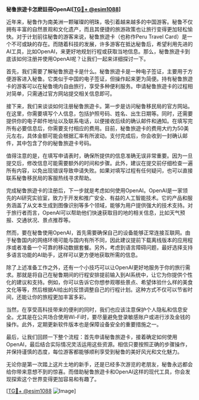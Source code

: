**秘鲁旅遊卡怎麽註冊OpenAI[[TG💪+ @esim1088](https://t.me/s/esim1088)]**

近年来，秘鲁作为南美洲一颗璀璨的明珠，吸引着越来越多的中国游客。秘鲁不仅拥有丰富的自然景观和文化遗产，而且其便捷的旅游政策也让旅行变得更加轻松愉快。对于计划前往秘鲁的游客来说，秘鲁旅遊卡（也称作Peru Travel Card）是一个不可或缺的存在。而随着科技的发展，许多游客在抵达秘鲁后，希望利用先进的AI工具，比如OpenAI，来更好地规划行程或获取当地信息。那么，秘鲁旅遊卡到底该如何注册并使用OpenAI呢？让我们一起来详细探讨一下。

首先，我们需要了解秘鲁旅遊卡是什么。秘鲁旅遊卡是一种电子签证，主要用于方便游客进入秘鲁。它类似于中国的电子签证，但操作起来更为简便。持有秘鲁旅遊卡的游客可以在秘鲁境内自由旅行，享受多种便利服务。申请秘鲁旅遊卡的过程相对简单，只需通过官方网站提交相关信息即可。

接下来，我们来谈谈如何注册秘鲁旅遊卡。第一步是访问秘鲁移民局的官方网站。在这里，你需要填写个人信息，包括护照号码、姓名、出生日期等。同时，还需要提供你的电子邮件地址以及联系电话，以便接收后续的确认邮件和通知。在填写完所有必要信息后，你需要支付相应的费用。目前，秘鲁旅遊卡的费用大约为50美元左右，具体金额可能会根据汇率有所波动。支付完成后，你会收到一封确认邮件，其中包含了你的秘鲁旅遊卡号码。

值得注意的是，在填写申请表时，确保所提供的信息准确无误非常重要。因为一旦提交后，修改信息可能需要额外的时间和步骤。此外，建议在提交前仔细检查一遍所有内容，以免出现错误导致申请失败。如果对填写过程有任何疑问，也可以直接联系秘鲁移民局的客服热线寻求帮助。

完成秘鲁旅遊卡的注册后，下一步就是考虑如何使用OpenAI。OpenAI是一家领先的AI研究实验室，致力于开发和推广安全、有益的人工智能技术。它的产品和服务涵盖了从文本生成到图像识别等多个领域，能够为用户提供强大的技术支持。对于旅行者而言，OpenAI可以帮助他们快速获取目的地的相关信息，比如天气预报、交通状况、景点推荐等。

然而，要在秘鲁使用OpenAI，首先需要确保自己的设备能够正常连接互联网。由于秘鲁国内的网络环境可能与国内有所不同，因此建议提前下载离线版本的应用程序或者准备一个可靠的移动数据套餐。另外，考虑到语言障碍问题，最好选择支持多语言功能的AI助手，这样可以更方便地获取所需的信息。

除了上述准备工作之外，还有一个小技巧可以让OpenAI更好地服务于你的旅行需求。那就是将自己在秘鲁期间的行程安排提前输入到AI系统中，让它为你提供个性化的建议和支持。例如，你可以告诉它你想参观哪些景点、希望体验什么样的美食文化等等，然后根据AI给出的反馈调整自己的行程计划。这种方式不仅可以节省时间，还能让你的旅程更加丰富多彩。

当然，在享受高科技带来的便利的同时，我们也应该注意保护个人隐私和信息安全。尤其是在公共场合使用Wi-Fi时，要尽量避免登录敏感账户或进行涉及金钱的操作。此外，定期更新软件版本也是保障设备安全的重要措施之一。

最后，让我们回顾一下整个流程：首先申请秘鲁旅遊卡，接着确定如何使用OpenAI，最后结合实际情况灵活运用这些资源。相信只要按照正确的步骤操作，并保持谨慎的态度，每位游客都能够顺利享受到秘鲁的美好风光和文化魅力。

无论你是第一次踏上这片土地的新手，还是已经多次游览的老朋友，秘鲁永远都会给你带来意想不到的惊喜。而借助秘鲁旅遊卡和OpenAI这样的现代工具，你会发现探索这个世界变得更加容易和有趣了。

[[TG💪+ @esim1088](https://t.me/s/esim1088) ![Image](https://i.postimg.cc/4NQfJmqS/Snipaste-2025-05-13-00-14-12.png)]